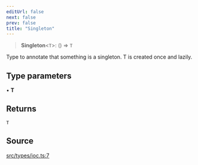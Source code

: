 ```yaml
---
editUrl: false
next: false
prev: false
title: "Singleton"
---
```


> **Singleton**\<`T`\>: () => `T`

Type to annotate that something is a singleton. 
T is created once and lazily.

## Type parameters

• **T**

## Returns

`T`

## Source

[src/types/ioc.ts:7](https://github.com/sern-handler/handler/blob/04c4625bfa2f746935f4a8cee62b77cdffd86684/src/types/ioc.ts#L7)
